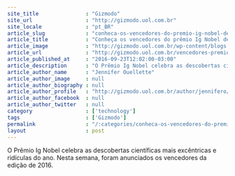 ```yaml
---
site_title               : "Gizmodo"
site_url                 : "http://gizmodo.uol.com.br"
site_locale              : "pt_BR"
article_slug             : "conheca-os-vencedores-do-premio-ig-nobel-deste-ano"
article_title            : "Conheça os vencedores do prêmio Ig Nobel deste ano"
article_image            : "http://gizmodo.uol.com.br/wp-content/blogs.dir/8/files/2016/09/ig-nobel-e1474640885695.jpg"
article_url              : "http://gizmodo.uol.com.br/vencedores-premio-ig-nobel-2016/"
article_published_at     : "2016-09-23T12:02:00-03:00"
article_description      : "O Prêmio Ig Nobel celebra as descobertas científicas mais excêntricas e ridículas do ano. Nesta semana, foram anunciados os vencedores da edição de 2016."
article_author_name      : "Jennifer Ouellette"
article_author_image     : null
article_author_biography : null
article_author_profile   : "http://gizmodo.uol.com.br/author/jennifero/"
article_author_facebook  : null
article_author_twitter   : null
category                 : ['technology']
tags                     : ['Gizmodo']
permalink                : "/:categories/conheca-os-vencedores-do-premio-ig-nobel-deste-ano/"
layout                   : post
---
```


O Prêmio Ig Nobel celebra as descobertas científicas mais excêntricas e ridículas do ano. Nesta semana, foram anunciados os vencedores da edição de 2016.
